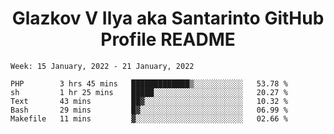 <h1 align="center">Glazkov V Ilya aka Santarinto GitHub Profile README</h1>

<!--START_SECTION:waka-->
```text
Week: 15 January, 2022 - 21 January, 2022

PHP        3 hrs 45 mins   █████████████▒░░░░░░░░░░░   53.78 % 
sh         1 hr 25 mins    █████░░░░░░░░░░░░░░░░░░░░   20.27 % 
Text       43 mins         ██▓░░░░░░░░░░░░░░░░░░░░░░   10.32 % 
Bash       29 mins         █▓░░░░░░░░░░░░░░░░░░░░░░░   06.99 % 
Makefile   11 mins         ▓░░░░░░░░░░░░░░░░░░░░░░░░   02.66 % 
```
<!--END_SECTION:waka-->